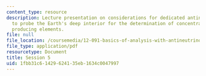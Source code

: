 ```yaml
---
content_type: resource
description: Lecture presentation on considerations for dedicated antineutrino detectors
  to probe the Earth's deep interior for the determination of concentrations of heat
  producing elements.
file: null
file_location: /coursemedia/12-091-basics-of-analysis-with-antineutrinos-from-heat-producing-elements-k-u-th-in-the-earth-january-iap-2010/1fbb31c61429624135eb1634c0047997_MIT12_091IAP10_lec5.pdf
file_type: application/pdf
resourcetype: Document
title: Session 5
uid: 1fbb31c6-1429-6241-35eb-1634c0047997
---
```

